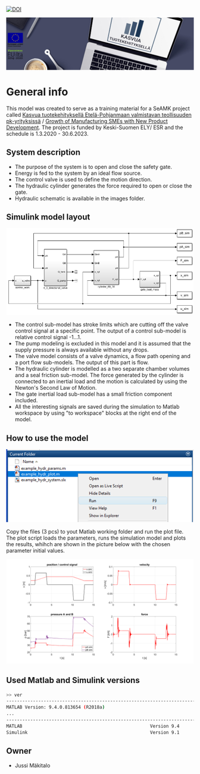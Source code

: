 [![DOI](https://zenodo.org/badge/620304538.svg)](https://zenodo.org/badge/latestdoi/620304538)

![](/images/tuotekehitys-logo.png)

# General info
This model was created to serve as a training material for a SeAMK project called [Kasvua tuotekehityksellä Etelä-Pohjanmaan valmistavan teollisuuden pk-yrityksissä](https://projektit.seamk.fi/alykkaat-teknologiat/kasvua-tuotekehityksella-valmistavan-teollisuuden-pk-yrityksissa/) / [Growth of Manufacturing SMEs with New Product Development](https://projects.seamk.fi/en/project-database/?RepoProject=241004). The project is funded by Keski-Suomen ELY/ ESR and the schedule is 1.3.2020 - 30.6.2023.



## System description
- The purpose of the system is to open and close the safety gate. 
- Energy is fed to the system by an ideal flow source. 
- The control valve is used to define the motion direction.
- The hydraulic cylinder generates the force required to open or close the gate.
- Hydraulic schematic is available in the images folder. 

## Simulink model layout
![](/images/model.png)
- The control sub-model has stroke limits which are cutting off the valve control signal at a specific point. The output of a control sub-model is relative control signal -1...1.
- The pump modeling is excluded in this model and it is assumed that the supply pressure is always available without any drops. 
- The valve model consists of a valve dynamics, a flow path opening and a port flow sub-models. The output of this part is flow. 
- The hydraulic cylinder is modelled as a two separate chamber volumes and a seal friction sub-model. The force generated by the cylinder is connected to an inertial load and the motion is calculated by using the Newton's Second Law of Motion.
- The gate inertial load sub-model has a small friction component included.
- All the interesting signals are saved during the simulation to Matlab workspace by using "to workspace" blocks at the right end of the model. 


## How to use the model
![](images/usage1.png)

Copy the files (3 pcs) to yout Matlab working folder and run the plot file. The plot script loads the parameters, runs the simulation model and plots the results, whihch are shown in the picture below with the chosen parameter initial values.

![](images/results1.png)

## Used Matlab and Simulink versions
```bash
>> ver
-----------------------------------------------------------------------------------------------------
MATLAB Version: 9.4.0.813654 (R2018a)
...
-----------------------------------------------------------------------------------------------------
MATLAB                                                Version 9.4         (R2018a)
Simulink                                              Version 9.1         (R2018a)
```



## Owner
- Jussi Mäkitalo
